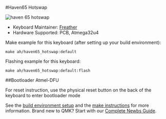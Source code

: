 #Haven65 Hotswap

![haven 65 hotswap](https://i.imgur.com/M1l1DaO.png)


* Keyboard Maintainer: [Freather](https://github.com/CMMS-Freather)
* Hardware Supported: PCB, Atmega32u4

Make example for this keyboard (after setting up your build environment):

    make ah/haven65_hotswap:default

Flashing example for this keyboard:

    make ah/haven65_hotswap:default:flash

##Bootloader Atmel-DFU

For reset instruction, use the physical reset button on the back of the keyboard to enter bootloader mode

See the [build environment setup](https://docs.qmk.fm/#/getting_started_build_tools) and the [make instructions](https://docs.qmk.fm/#/getting_started_make_guide) for more information. Brand new to QMK? Start with our [Complete Newbs Guide](https://docs.qmk.fm/#/newbs).
